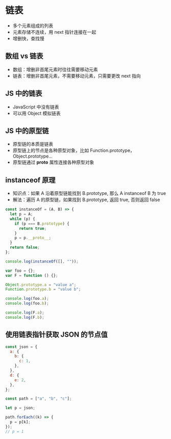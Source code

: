# 链表

- 多个元素组成的列表
- 元素存储不连续，用 next 指针连接在一起
- 增删快，查找慢

## 数组 vs 链表

- 数组：增删非首尾元素时往往需要移动元素
- 链表：增删非首尾元素，不需要移动元素，只需要更改 next 指向

## JS 中的链表

- JavaScript 中没有链表
- 可以用 Object 模拟链表

## JS 中的原型链

- 原型链的本质是链表
- 原型链上的节点是各种原型对象，比如
  Function.prototype，Object.prototype...
- 原型链通过 **proto** 属性连接各种原型对象

## instanceof 原理

- 知识点：如果 A 沿着原型链能找到 B.prototype, 那么 A instanceof B 为 true
- 解法：遍历 A 的原型链，如果找到 B.prototype, 返回 true, 否则返回 false

```js
const instanceOf = (A, B) => {
  let p = A;
  while (p) {
    if (p === B.prototype) {
      return true;
    }
    p = p.__proto__;
  }
  return false;
};

console.log(instanceOf([], ""));
```

```js
var foo = {};
var F = function () {};

Object.prototype.a = "value a";
Function.prototype.b = "value b";

console.log(foo.a);
console.log(foo.b);

console.log(F.a);
console.log(F.b);
```

## 使用链表指针获取 JSON 的节点值

```js
const json = {
  a: {
    b: {
      c: 1,
    },
  },
  d: {
    e: 2,
  },
};

const path = ["a", "b", "c"];

let p = json;

path.forEach((k) => {
  p = p[k];
});
// p = 1
```
